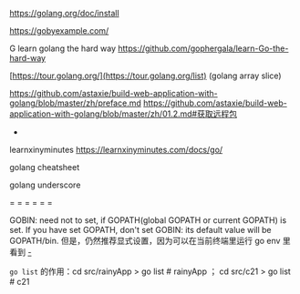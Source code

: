 
https://golang.org/doc/install

https://gobyexample.com/

G learn golang the hard way
https://github.com/gophergala/learn-Go-the-hard-way

[https://tour.golang.org/](https://tour.golang.org/list) (golang array slice)

https://github.com/astaxie/build-web-application-with-golang/blob/master/zh/preface.md
https://github.com/astaxie/build-web-application-with-golang/blob/master/zh/01.2.md#获取远程包

-

learnxinyminutes
https://learnxinyminutes.com/docs/go/

golang cheatsheet

golang underscore

= = = = = =

GOBIN: need not to set, if GOPATH(global GOPATH or current GOPATH) is set. If you have set GOPATH, don't set GOBIN: its default value will be GOPATH/bin. 但是，仍然推荐显式设置，因为可以在当前终端里运行 go env 里看到 [-](https://stackoverflow.com/questions/40067997/how-set-gobin-automatically)

`go list` 的作用：cd src/rainyApp > go list # rainyApp ； cd src/c21 > go list # c21
